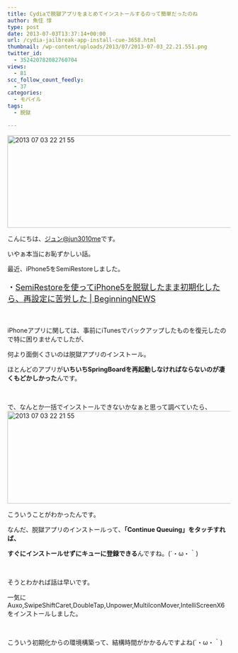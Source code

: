 ```yaml
---
title: Cydiaで脱獄アプリをまとめてインストールするのって簡単だったのね
author: 魚住 惇
type: post
date: 2013-07-03T13:37:14+00:00
url: /cydia-jailbreak-app-install-cue-3658.html
thumbnail: /wp-content/uploads/2013/07/2013-07-03_22.21.551.png
twitter_id:
  - 352420782082760704
views:
  - 81
scc_follow_count_feedly:
  - 37
categories:
  - モバイル
tags:
  - 脱獄

---
```

<img decoding="async" loading="lazy" title="2013-07-03_22.21.55.png" src="/wp-content/uploads/2013/07/2013-07-03_22.21.55.png" alt="2013 07 03 22 21 55" width="538" height="209" border="0" />

<!--more-->

こんにちは、[ジュン@jun3010me][1]です。

いやぁ本当にお恥ずかしい話。

最近、iPhone5をSemiRestoreしました。

<p style="font-size: 18px;">
  ・<a rel="nofollow" href="http://192.168.11.200:8000/semirestore-iphone5-keep-jailbreak-3630.html" target="_blank">SemiRestoreを使ってiPhone5を脱獄したまま初期化したら、再設定に苦労した | BeginningNEWS</a>
</p>

 

iPhoneアプリに関しては、事前にiTunesでバックアップしたものを復元したので特に困りませんでしたが、

何より面倒くさいのは脱獄アプリのインストール。

ほとんどのアプリが**いちいちSpringBoardを再起動しなければならないのが凄くもどかしかった**んです。

 

で、なんとか一括でインストールできないかなぁと思って調べていたら、<img decoding="async" loading="lazy" title="2013-07-03_22.21.55.png" src="/wp-content/uploads/2013/07/2013-07-03_22.21.55.png" alt="2013 07 03 22 21 55" width="538" height="209" border="0" /> 

こういうことがわかったんです。

なんだ、脱獄アプリのインストールって、**「Continue Queuing」をタッチすれば、**

**すぐにインストールせずにキューに登録できる**んですね。(´・ω・｀)

 

そうとわかれば話は早いです。

一気にAuxo,SwipeShiftCaret,DoubleTap,Unpower,MultiIconMover,IntelliScreenX6をインストールしました。

 

こういう初期化からの環境構築って、結構時間がかかるんですよね(´・ω・｀)

 [1]: https://twitter.com/jun3010me